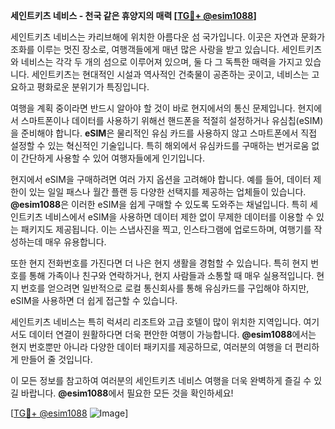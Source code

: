 **세인트키츠 네비스 - 천국 같은 휴양지의 매력 [[TG💪+ @esim1088](https://t.me/s/esim1088)]**

세인트키츠 네비스는 카리브해에 위치한 아름다운 섬 국가입니다. 이곳은 자연과 문화가 조화를 이루는 멋진 장소로, 여행객들에게 매년 많은 사랑을 받고 있습니다. 세인트키츠와 네비스는 각각 두 개의 섬으로 이루어져 있으며, 둘 다 그 독특한 매력을 가지고 있습니다. 세인트키츠는 현대적인 시설과 역사적인 건축물이 공존하는 곳이고, 네비스는 고요하고 평화로운 분위기가 특징입니다.

여행을 계획 중이라면 반드시 알아야 할 것이 바로 현지에서의 통신 문제입니다. 현지에서 스마트폰이나 데이터를 사용하기 위해선 핸드폰을 적절히 설정하거나 유심칩(eSIM)을 준비해야 합니다. **eSIM**은 물리적인 유심 카드를 사용하지 않고 스마트폰에서 직접 설정할 수 있는 혁신적인 기술입니다. 특히 해외에서 유심카드를 구매하는 번거로움 없이 간단하게 사용할 수 있어 여행자들에게 인기입니다.

현지에서 eSIM을 구매하려면 여러 가지 옵션을 고려해야 합니다. 예를 들어, 데이터 제한이 있는 일일 패스나 월간 플랜 등 다양한 선택지를 제공하는 업체들이 있습니다. **@esim1088**은 이러한 eSIM을 쉽게 구매할 수 있도록 도와주는 채널입니다. 특히 세인트키츠 네비스에서 eSIM을 사용하면 데이터 제한 없이 무제한 데이터를 이용할 수 있는 패키지도 제공됩니다. 이는 스냅사진을 찍고, 인스타그램에 업로드하며, 여행기를 작성하는데 매우 유용합니다.

또한 현지 전화번호를 가진다면 더 나은 현지 생활을 경험할 수 있습니다. 특히 현지 번호를 통해 가족이나 친구와 연락하거나, 현지 사람들과 소통할 때 매우 실용적입니다. 현지 번호를 얻으려면 일반적으로 로컬 통신회사를 통해 유심카드를 구입해야 하지만, eSIM을 사용하면 더 쉽게 접근할 수 있습니다.

세인트키츠 네비스는 특히 럭셔리 리조트와 고급 호텔이 많이 위치한 지역입니다. 여기서도 데이터 연결이 원활하다면 더욱 편안한 여행이 가능합니다. **@esim1088**에서는 현지 번호뿐만 아니라 다양한 데이터 패키지를 제공하므로, 여러분의 여행을 더 편리하게 만들어 줄 것입니다.

이 모든 정보를 참고하여 여러분의 세인트키츠 네비스 여행을 더욱 완벽하게 즐길 수 있길 바랍니다. **@esim1088**에서 필요한 모든 것을 확인하세요! 

[[TG💪+ @esim1088](https://t.me/s/esim1088) ![Image](https://i.postimg.cc/Y0z9fWf4/image.png)]